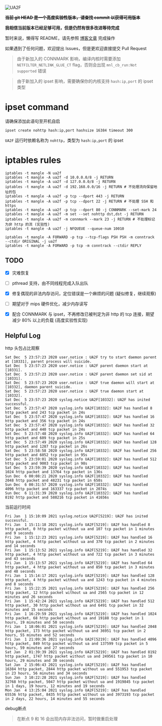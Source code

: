 ![UA2F](https://socialify.git.ci/Zxilly/UA2F/image?description=1&descriptionEditable=Change%20User-agent%20to%20F-words%20on%20OpenWRT%20router.&font=Inter&language=1&pattern=Plus&stargazers=1&theme=Light)

~~**当前 git HEAD 是一个高度实验性版本，请查找 commit 以获得可用版本**~~

**我相信当前版本已经足够可用，但是仍然有很多改进等待完成**

暂时来说，懒得写 README，请先参照 [博客文章](https://learningman.top/archives/304) 完成操作

如果遇到了任何问题，欢迎提出 Issues，但是更欢迎直接提交 Pull Request

> 由于新加入的 CONNMARK 影响，编译内核时需要添加 `NETFILTER_NETLINK_GLUE_CT` flag，否则会出现 `mnl_cb_run:Not supported` 错误

> 由于新加入的 ipset 影响，需要确保你的内核支持 `hash:ip,port` 的 ipset 类型

# ipset command

请确保添加此语句至开机自启
```bash
ipset create nohttp hash:ip,port hashsize 16384 timeout 300
```
`UA2F` 运行时依赖名称为 `nohttp`，类型为 `hash:ip,port` 的 ipset

# iptables rules
```shell
iptables -t mangle -N ua2f
iptables -t mangle -A ua2f -d 10.0.0.0/8 -j RETURN
iptables -t mangle -A ua2f -d 127.0.0.0/8 -j RETURN
iptables -t mangle -A ua2f -d 192.168.0.0/16 -j RETURN # 不处理流向保留地址的包
iptables -t mangle -A ua2f -p tcp --dport 443 -j RETURN
iptables -t mangle -A ua2f -p tcp --dport 22 -j RETURN # 不处理 SSH 和 https
iptables -t mangle -A ua2f -p tcp --dport 80 -j CONNMARK --set-mark 24
iptables -t mangle -A ua2f -m set --set nohttp dst,dst -j RETURN
iptables -t mangle -A ua2f -m connmark --mark 23 -j RETURN # 不处理标记为非 http 的流 (实验性)
iptables -t mangle -A ua2f -j NFQUEUE --queue-num 10010

iptables -t mangle -A FORWARD -p tcp --tcp-flags PSH PSH -m conntrack --ctdir ORIGINAL -j ua2f
iptables -t mangle -A FORWARD -p tcp -m conntrack --ctdir REPLY
```

## TODO

- [x] 灾难恢复
- [ ] pthread 支持，由不同线程完成入队出队
- [x] 修复偶现的非法内存访问，定位错误是一个麻烦的问题 (疑似修复，继续观察)
- [ ] 期望对于 mips 硬件优化，减少内存读写
- [x] 配合 CONNMARK 与 ipset，不再修改已被判定为非 http 的 tcp 连接，期望减少 80% 以上的负载 (高度实验性实现)


## Helpful Log
http 头包占比观察
```log
Sat Dec  5 23:57:23 2020 user.notice : UA2F try to start daemon parent at [10331], parent process will suicide.
Sat Dec  5 23:57:23 2020 user.notice : UA2F parent daemon start at [10331].
Sat Dec  5 23:57:23 2020 user.notice : UA2F parent daemon set sid at [10331].
Sat Dec  5 23:57:23 2020 user.notice : UA2F true daemon will start at [10332], daemon parent suicide.
Sat Dec  5 23:57:23 2020 user.notice : UA2F true daemon start at [10332].
Sat Dec  5 23:57:23 2020 syslog.notice UA2F[10332]: UA2F has inited successful.
Sat Dec  5 23:57:47 2020 syslog.info UA2F[10332]: UA2F has handled 8 http packet and 243 tcp packet in 24s
Sat Dec  5 23:57:47 2020 syslog.info UA2F[10332]: UA2F has handled 16 http packet and 356 tcp packet in 24s
Sat Dec  5 23:57:47 2020 syslog.info UA2F[10332]: UA2F has handled 32 http packet and 440 tcp packet in 24s
Sat Dec  5 23:57:48 2020 syslog.info UA2F[10332]: UA2F has handled 64 http packet and 609 tcp packet in 25s
Sat Dec  5 23:57:49 2020 syslog.info UA2F[10332]: UA2F has handled 128 http packet and 1287 tcp packet in 26s
Sat Dec  5 23:58:58 2020 syslog.info UA2F[10332]: UA2F has handled 256 http packet and 6052 tcp packet in 95s
Sat Dec  5 23:59:01 2020 syslog.info UA2F[10332]: UA2F has handled 512 http packet and 9003 tcp packet in 98s
Sat Dec  5 23:59:39 2020 syslog.info UA2F[10332]: UA2F has handled 1024 http packet and 13764 tcp packet in 136s
Sun Dec  6 00:08:21 2020 syslog.info UA2F[10332]: UA2F has handled 2048 http packet and 48231 tcp packet in 658s
Sun Dec  6 00:31:57 2020 syslog.info UA2F[10332]: UA2F has handled 4096 http packet and 163337 tcp packet in 2074s
Sun Dec  6 11:31:39 2020 syslog.info UA2F[10332]: UA2F has handled 8192 http packet and 588216 tcp packet in 41656s
```

当前运行时间
```log
Fri Jan  1 15:10:09 2021 syslog.notice UA2F[5219]: UA2F has inited successful.
Fri Jan  1 15:11:18 2021 syslog.info UA2F[5219]: UA2F has handled 8 http packet, 0 http packet without ua and 107 tcp packet in 1 minutes and 9 seconds
Fri Jan  1 15:12:23 2021 syslog.info UA2F[5219]: UA2F has handled 16 http packet, 4 http packet without ua and 370 tcp packet in 2 minutes and 14 seconds
Fri Jan  1 15:13:52 2021 syslog.info UA2F[5219]: UA2F has handled 32 http packet, 4 http packet without ua and 722 tcp packet in 3 minutes and 43 seconds
Fri Jan  1 15:13:57 2021 syslog.info UA2F[5219]: UA2F has handled 64 http packet, 4 http packet without ua and 850 tcp packet in 3 minutes and 48 seconds
Fri Jan  1 15:14:17 2021 syslog.info UA2F[5219]: UA2F has handled 128 http packet, 4 http packet without ua and 1243 tcp packet in 4 minutes and 8 seconds
Fri Jan  1 15:22:35 2021 syslog.info UA2F[5219]: UA2F has handled 256 http packet, 12 http packet without ua and 2565 tcp packet in 12 minutes and 26 seconds
Fri Jan  1 15:42:24 2021 syslog.info UA2F[5219]: UA2F has handled 512 http packet, 30 http packet without ua and 6491 tcp packet in 32 minutes and 15 seconds
Fri Jan  1 16:29:59 2021 syslog.info UA2F[5219]: UA2F has handled 1024 http packet, 68 http packet without ua and 19188 tcp packet in 1 hours, 19 minutes and 50 seconds
Fri Jan  1 18:06:01 2021 syslog.info UA2F[5219]: UA2F has handled 2048 http packet, 173 http packet without ua and 36951 tcp packet in 2 hours, 55 minutes and 52 seconds
Fri Jan  1 21:09:36 2021 syslog.info UA2F[5219]: UA2F has handled 4096 http packet, 849 http packet without ua and 137599 tcp packet in 5 hours, 59 minutes and 27 seconds
Sat Jan  2 01:39:39 2021 syslog.info UA2F[5219]: UA2F has handled 8192 http packet, 1747 http packet without ua and 249561 tcp packet in 10 hours, 29 minutes and 30 seconds
Sat Jan  2 15:06:43 2021 syslog.info UA2F[5219]: UA2F has handled 16384 http packet, 2844 http packet without ua and 551953 tcp packet in 23 hours, 56 minutes and 34 seconds
Sun Jan  3 10:22:28 2021 syslog.info UA2F[5219]: UA2F has handled 32768 http packet, 5047 http packet without ua and 1919845 tcp packet in 1 days, 19 hours, 12 minutes and 19 seconds
Mon Jan  4 13:25:04 2021 syslog.info UA2F[5219]: UA2F has handled 65536 http packet, 8435 http packet without ua and 3973193 tcp packet in 2 days, 22 hours, 14 minutes and 55 seconds
```

debug断点
> 在断点 9 和 16 会出现内存非法访问，暂时做重启处理
